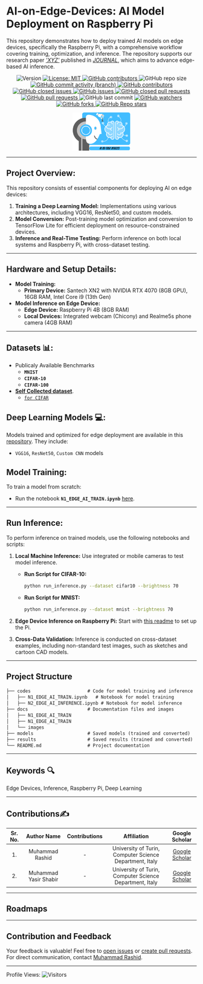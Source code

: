 # **AI-on-Edge-Devices: AI Model Deployment on Raspberry Pi**

This repository demonstrates how to deploy trained AI models on edge devices, specifically the Raspberry Pi, with a comprehensive workflow covering training, optimization, and inference. The repository supports our research paper *['XYZ'](https://link.springer.com)* published in *[JOURNAL](https://google.com/)*, which aims to advance edge-based AI inference.

<p align="center">
    <img src="https://img.shields.io/badge/version-v0.0.0-rc0" alt="Version">
    <a href ="https://github.com/rashidrao-pk/AI_on_Edge_Devices/blob/main/LICENSE">
        <img src="https://img.shields.io/badge/License-MIT-green.svg" alt="License: MIT">
    </a>
    <a href="https://github.com/rashidrao-pk/">
        <img src="https://img.shields.io/github/contributors/rashidrao-pk/AI_on_Edge_Devices" alt="GitHub contributors">
    </a>
    <img src="https://img.shields.io/github/repo-size/rashidrao-pk/AI_on_Edge_Devices" alt="GitHub repo size">
    <a href="https://github.com/rashidrao-pk/">
        <img src="https://img.shields.io/github/commit-activity/t/rashidrao-pk/AI_on_Edge_Devices" alt="GitHub commit activity (branch)">
    </a>
    <a href="https://github.com/rashidrao-pk/AI_on_Edge_Devices/graphs/contributors">
        <img src="https://img.shields.io/github/contributors/rashidrao-pk/AI_on_Edge_Devices" alt="GitHub contributors">
    </a>
    <a href="https://github.com/rashidrao-pk/AI_on_Edge_Devices/issues?q=is%3Aissue+is%3Aclosed">
        <img src="https://img.shields.io/github/issues-closed/rashidrao-pk/AI_on_Edge_Devices" alt="GitHub closed issues">
    </a>
    <a href="https://github.com/rashidrao-pk/AI_on_Edge_Devices/issues">
        <img src="https://img.shields.io/github/issues/rashidrao-pk/AI_on_Edge_Devices" alt="GitHub issues">
    </a>
    <a href="https://github.com/rashidrao-pk/AI_on_Edge_Devices/pulls?q=is%3Apr+is%3Aclosed">
        <img src="https://img.shields.io/github/issues-pr-closed/rashidrao-pk/AI_on_Edge_Devices" alt="GitHub closed pull requests">
    </a>
    <a href="https://github.com/rashidrao-pk/AI_on_Edge_Devices/pulls">
        <img src="https://img.shields.io/github/issues-pr/rashidrao-pk/AI_on_Edge_Devices" alt="GitHub pull requests">
    </a>
    <img src="https://img.shields.io/github/last-commit/rashidrao-pk/AI_on_Edge_Devices" alt="GitHub last commit">
    <a href="https://github.com/rashidrao-pk/AI_on_Edge_Devices/watchers">
        <img src="https://img.shields.io/github/watchers/rashidrao-pk/AI_on_Edge_Devices?style=flat" alt="GitHub watchers">
    </a>
    <a href="https://github.com/rashidrao-pk/AI_on_Edge_Devices/forks">
        <img src="https://img.shields.io/github/forks/rashidrao-pk/AI_on_Edge_Devices?style=flat" alt="GitHub forks">
    </a>
    <a href="https://github.com/rashidrao-pk/AI_on_Edge_Devices/stargazers">
        <img src="https://img.shields.io/github/stars/rashidrao-pk/AI_on_Edge_Devices?style=flat" alt="GitHub Repo stars">
    </a>

</p>

<p align="center">
  <img src='docs/images/logo.png' width="30%" height="30%">
</p>

---

## **Project Overview:**
This repository consists of essential components for deploying AI on edge devices:
1. **Training a Deep Learning Model:** Implementations using various architectures, including VGG16, ResNet50, and custom models.
2. **Model Conversion:** Post-training model optimization and conversion to TensorFlow Lite for efficient deployment on resource-constrained devices.
3. **Inference and Real-Time Testing:** Perform inference on both local systems and Raspberry Pi, with cross-dataset testing.

---

## **Hardware and Setup Details:**

- **Model Training:**
  - **Primary Device:** Santech XN2 with NVIDIA RTX 4070 (8GB GPU), 16GB RAM, Intel Core i9 (13th Gen)
- **Model Inference on Edge Device:**
  - **Edge Device:** Raspberry Pi 4B (8GB RAM)
  - **Local Devices:** Integrated webcam (Chicony) and Realme5s phone camera (4GB RAM)

---

## **Datasets 📊:**
-  Publicaly Available Benchmarks
    - **`MNIST`**
    - **`CIFAR-10`**
    - **`CIFAR-100`**
-   [**Self Collected dataset**](datasets/inference).
    -   [`for CIFAR`](datasets/inference/cifar10/readme.md)

## **Deep Learning Models 💻:**
Models trained and optimized for edge deployment are available in this [repository](https://github.com/yasir). They include:
- `VGG16`, `ResNet50`, `Custom CNN` models

## **Model Training:**
To train a model from scratch:
 - Run the notebook **`N1_EDGE_AI_TRAIN.ipynb`** [here](codes/N1_EDGE_AI_TRAIN.ipynb).

---

## **Run Inference:**
To perform inference on trained models, use the following notebooks and scripts:

1. **Local Machine Inference:** Use integrated or mobile cameras to test model inference.
   - **Run Script for CIFAR-10:**
     ```bash
     python run_inference.py --dataset cifar10 --brightness 70
     ```
   - **Run Script for MNIST:**
     ```bash
     python run_inference.py --dataset mnist --brightness 70
     ```

2. **Edge Device Inference on Raspberry Pi:** Start with [this readme]() to set up the Pi.

3. **Cross-Data Validation:** Inference is conducted on cross-dataset examples, including non-standard test images, such as sketches and cartoon CAD models.

---

## **Project Structure**
```
├── codes                     # Code for model training and inference
│   ├── N1_EDGE_AI_TRAIN.ipynb   # Notebook for model training
│   ├── N2_EDGE_AI_INFERENCE.ipynb # Notebook for model inference
├── docs                      # Documentation files and images
│   ├── N1_EDGE_AI_TRAIN
│   ├── N1_EDGE_AI_TRAIN
│   └── images
├── models                    # Saved models (trained and converted)
├── results                   # Saved results (trained and converted)   
└── README.md                 # Project documentation

```
---

## **Keywords 🔍**
Edge Devices, Inference, Raspberry Pi, Deep Learning

---

## **Contributions✍️**

| Sr. No. | Author Name | Contributions | Affiliation | Google Scholar | 
| :--:    | :--:        | :--:        |:--:        | :--:           | 
| 1. | Muhammad Rashid | - |University of Turin, Computer Science Department, Italy | [Google Scholar](https://scholar.google.com/citations?user=F5u_Z5MAAAAJ&hl=en) | 
| 2. | Muhammad Yasir Shabir |- | University of Turin, Computer Science Department, Italy | [Google Scholar](https://scholar.google.com/citations?user=F5u_Z5MAAAAJ&hl=en) | 


---
## Roadmaps 
---

## **Contribution and Feedback**
Your feedback is valuable! Feel free to [open issues](https://github.com/rashidrao-pk/AI_on_Edge_Devices/issues) or [create pull requests](https://github.com/rashidrao-pk/AI_on_Edge_Devices/pulls). For direct communication, contact [Muhammad Rashid](mailto:muhammad.rashid@unito.it). 


---
Profile Views: <img src="https://api.visitorbadge.io/api/combined?path=https%3A%2F%2Fgithub.com%2Frashidrao-pk&label=Visitors&countColor=%23263759&style=flat" alt="Visitors">
